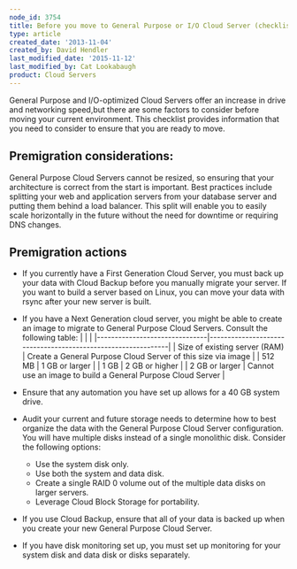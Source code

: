 ```yaml
---
node_id: 3754
title: Before you move to General Purpose or I/O Cloud Server (checklist)
type: article
created_date: '2013-11-04'
created_by: David Hendler
last_modified_date: '2015-11-12'
last_modified_by: Cat Lookabaugh
product: Cloud Servers
---
```


General Purpose and I/O-optimized Cloud Servers offer an increase in
drive and networking speed,but there are some factors to consider before
moving your current environment. This checklist provides information
that you need to consider to ensure that you are ready to move.

Premigration considerations:
----------------------------

General Purpose Cloud Servers cannot be resized, so ensuring that your
architecture is correct from the start is important. Best practices
include splitting your web and application servers from your database
server and putting them behind a load balancer. This split will enable
you to easily scale horizontally in the future without the need for
downtime or requiring DNS changes.



Premigration actions
--------------------

-   If you currently have a First Generation Cloud Server, you must back
    up your data with Cloud Backup before you manually migrate
    your server. If you want to build a server based on Linux, you can
    move your data with rsync after your new server is built.
-   If you have a Next Generation cloud server, you might be able to
    create an image to migrate to General Purpose Cloud Servers. Consult
    the following table:
    |                               |                                                              |
    |-------------------------------|--------------------------------------------------------------|
    | Size of existing server (RAM) | Create a General Purpose Cloud Server of this size via image |
    | 512 MB                        | 1 GB or larger                                               |
    | 1 GB                          | 2 GB or higher                                               |
    | 2 GB or larger                | Cannot use an image to build a General Purpose Cloud Server  |



-   Ensure that any automation you have set up allows for a 40 GB
    system drive.
-   Audit your current and future storage needs to determine how to best
    organize the data with the General Purpose Cloud
    Server configuration. You will have multiple disks instead of a
    single monolithic disk. Consider the following options:
    -   Use the system disk only.
    -   Use both the system and data disk.
    -   Create a single RAID 0 volume out of the multiple data disks on
        larger servers.
    -   Leverage Cloud Block Storage for portability.
-   If you use Cloud Backup, ensure that all of your data is backed up
    when you create your new General Purpose Cloud Server.
-   If you have disk monitoring set up, you must set up monitoring for
    your system disk and data disk or disks separately.


